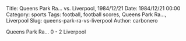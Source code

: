 Title: Queens Park Ra… vs. Liverpool, 1984/12/21
Date: 1984/12/21 00:00
Category: sports
Tags: football, football scores, Queens Park Ra…, Liverpool
Slug: queens-park-ra-vs-liverpool
Author: carbonero


Queens Park Ra… 0 - 2 Liverpool
